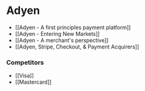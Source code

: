 # Adyen

- [[Adyen - A first principles payment platform]]
- [[Adyen - Entering New Markets]]
- [[Adyen - A merchant's perspective]] 
- [[Adyen, Stripe, Checkout, & Payment Acquirers]]



### Competitors
- [[Visa]]
- [[Mastercard]]

